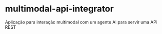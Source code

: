 # multimodal-api-integrator
Aplicação para interação multimodal com um agente AI para servir uma API REST
